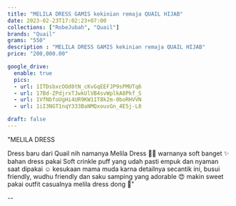 ```yaml
---
title: "MELILA DRESS GAMIS kekinian remaja QUAIL HIJAB"
date: 2023-02-23T17:02:23+07:00
collections: ["RobeJubah", "Quail"]
brands: "Quail"
grams: "550"
description : "MELILA DRESS GAMIS kekinian remaja QUAIL HIJAB"
price: "200,000.00"

google_drive:
  enable: true
  pics:
  - url: 1ITDsbxcOOd0tN_cKvGqEEFJP9sPMUTq6
  - url: 17Bd-ZPdjrxTJwkUlVB4svWplkA8Pkf_S
  - url: 1VfNbfoUgHi4UR9KW11T8k2m-0boRHVVN
  - url: 1iI3NGT1nqY333BaNMQxouvGn_4E5j-L8

draft: false
---
```


"MELILA DRESS 

Dress baru dari Quail nih namanya Melila Dress 🫶🏻 warnanya soft banget ✨ bahan dress pakai Soft crinkle puff yang udah pasti empuk dan nyaman saat dipakai ☺️ kesukaan mama muda karna detailnya secantik ini, busui friendly, wudhu friendly dan saku samping yang adorable 😍 makin sweet pakai outfit casualnya melila dress dong 🥰"

--    
 

